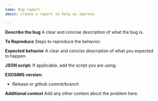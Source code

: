 ```yaml
---
name: Bug report
about: Create a report to help us improve

---
```


**Describe the bug**
A clear and concise description of what the bug is.

**To Reproduce**
Steps to reproduce the behavior:

**Expected behavior**
A clear and concise description of what you expected to happen.

**JSON script:**
If applicable, add the script you are using.

**EXOSIMS version:**
 - Release or github commit/branch

**Additional context**
Add any other context about the problem here.
